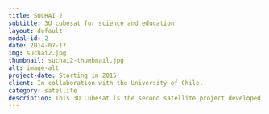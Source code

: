 ```yaml
---
title: SUCHAI 2
subtitle: 3U cubesat for science and education
layout: default
modal-id: 2
date: 2014-07-17
img: suchai2.jpg
thumbnail: suchai2-thumbnail.jpg
alt: image-alt
project-date: Starting in 2015
client: In collaboration with the University of Chile.
category: satellite
description: This 3U Cubesat is the second satellite project developed in the University of Chile.
---
```

